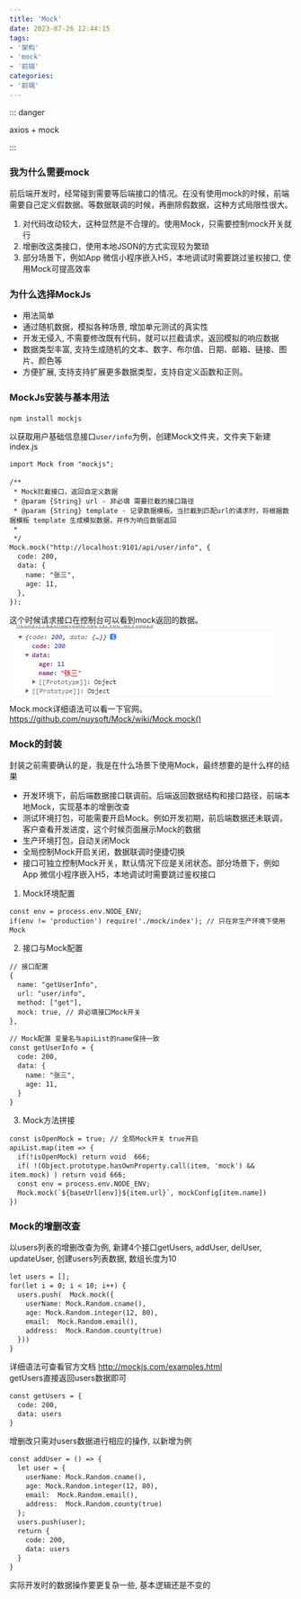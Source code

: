 ```yaml
---
title: 'Mock'
date: 2023-07-26 12:44:15
tags:
- '架构'
- 'mock'
- '前端'
categories:
- '前端'
---
```


::: danger 

axios + mock

:::

<!-- more -->



### 我为什么需要mock

前后端开发时，经常碰到需要等后端接口的情况。在没有使用mock的时候，前端需要自己定义假数据。等数据联调的时候，再删除假数据，这种方式局限性很大。
1. 对代码改动较大，这种显然是不合理的。使用Mock，只需要控制mock开关就行
2. 增删改这类接口，使用本地JSON的方式实现较为繁琐
3. 部分场景下，例如App 微信小程序嵌入H5，本地调试时需要跳过鉴权接口, 使用Mock可提高效率

### 为什么选择MockJs

- 用法简单
- 通过随机数据，模拟各种场景, 增加单元测试的真实性
- 开发无侵入, 不需要修改既有代码，就可以拦截请求，返回模拟的响应数据
- 数据类型丰富, 支持生成随机的文本、数字、布尔值、日期、邮箱、链接、图片、颜色等
- 方便扩展, 支持支持扩展更多数据类型，支持自定义函数和正则。

### MockJs安装与基本用法

` npm install mockjs  `

以获取用户基础信息接口`user/info`为例，创建Mock文件夹，文件夹下新建index.js
```
import Mock from "mockjs";

/**
 * Mock拦截接口，返回自定义数据
 * @param {String} url - 非必填 需要拦截的接口路径
 * @param {String} template - 记录数据模板。当拦截到匹配url的请求时，将根据数据模板 template 生成模拟数据，并作为响应数据返回
 *
 */
Mock.mock("http://localhost:9101/api/user/info", {
  code: 200,
  data: {
    name: "张三",
    age: 11,
  },
});
```
这个时候请求接口在控制台可以看到mock返回的数据。
![控制台](./image.png)
<br>
Mock.mock详细语法可以看一下官网。<https://github.com/nuysoft/Mock/wiki/Mock.mock()>

### Mock的封装

封装之前需要确认的是，我是在什么场景下使用Mock，最终想要的是什么样的结果
- 开发环境下，前后端数据接口联调前。后端返回数据结构和接口路径，前端本地Mock，实现基本的增删改查
- 测试环境打包，可能需要开启Mock。例如开发初期，前后端数据还未联调，客户查看开发进度，这个时候页面展示Mock的数据
- 生产环境打包，自动关闭Mock
- 全局控制Mock开启关闭，数据联调时便捷切换
- 接口可独立控制Mock开关，默认情况下应是关闭状态。部分场景下，例如App 微信小程序嵌入H5，本地调试时需要跳过鉴权接口

1. Mock环境配置
```
const env = process.env.NODE_ENV;
if(env != 'production') require('./mock/index'); // 只在非生产环境下使用Mock
```
2. 接口与Mock配置
```
// 接口配置
{
  name: "getUserInfo",
  url: "user/info",
  method: ["get"],
  mock: true, // 非必填接口Mock开关
},
```
```
// Mock配置 变量名与apiList的name保持一致
const getUserInfo = {
  code: 200,
  data: {
    name: "张三",
    age: 11,
  }
}
```
3. Mock方法拼接
```
const isOpenMock = true; // 全局Mock开关 true开启
apiList.map(item => {
  if(!isOpenMock) return void  666;
  if( !(Object.prototype.hasOwnProperty.call(item, 'mock') && item.mock) ) return void 666;
  const env = process.env.NODE_ENV;
  Mock.mock(`${baseUrl[env]}${item.url}`, mockConfig[item.name])
})
```

###  Mock的增删改查
以users列表的增删改查为例, 新建4个接口getUsers, addUser, delUser,  updateUser, 创建users列表数据, 数组长度为10
```
let users = [];
for(let i = 0; i < 10; i++) {
  users.push(  Mock.mock({
    userName: Mock.Random.cname(),
    age: Mock.Random.integer(12, 80),
    email:  Mock.Random.email(),
    address:  Mock.Random.county(true)
  }))
}
```
详细语法可查看官方文档 <http://mockjs.com/examples.html>
<br>
getUsers直接返回users数据即可
```
const getUsers = {
  code: 200,
  data: users
}
```
增删改只需对users数据进行相应的操作, 以新增为例
```
const addUser = () => {
  let user = {
    userName: Mock.Random.cname(),
    age: Mock.Random.integer(12, 80),
    email:  Mock.Random.email(),
    address:  Mock.Random.county(true)
  };
  users.push(user);
  return {
    code: 200,
    data: users
  }
}
```
实际开发时的数据操作要更复杂一些,  基本逻辑还是不变的










